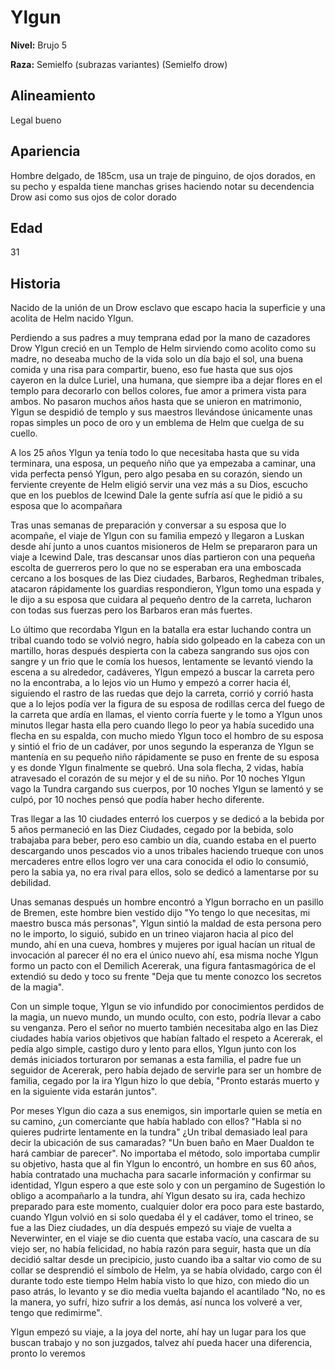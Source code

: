 # Ylgun

**Nivel:** Brujo 5

**Raza:** Semielfo (subrazas variantes) (Semielfo drow)

## Alineamiento
Legal bueno

## Apariencia
Hombre delgado, de 185cm, usa un traje de pinguino, de ojos dorados, en su pecho y espalda tiene manchas grises haciendo notar su decendencia Drow asi como sus ojos de color dorado

## Edad
31

## Historia
Nacido de la unión de un Drow esclavo que escapo hacia la superficie y una acolita de Helm nacido Ylgun. 

Perdiendo a sus padres a muy temprana edad por la mano de cazadores Drow Ylgun creció en un Templo de Helm sirviendo como acolito como su madre, no deseaba mucho de la vida solo un día bajo el sol, una buena comida y una risa para compartir, bueno, eso fue hasta que sus ojos cayeron en la dulce Luriel, una humana, que siempre iba a dejar flores en el templo para decorarlo con bellos colores, fue amor a primera vista para ambos.
No pasaron muchos años hasta que se unieron en matrimonio, Ylgun se despidió de templo y sus maestros llevándose únicamente unas ropas simples un poco de oro y un emblema de Helm que cuelga de su cuello.

A los 25 años Ylgun ya tenía todo lo que necesitaba hasta que su vida terminara, una esposa, un pequeño niño que ya empezaba a caminar, una vida perfecta pensó Ylgun, pero algo pesaba en su corazón, siendo un ferviente creyente de Helm eligió servir una vez más a su Dios, escucho que en los pueblos de Icewind Dale la gente sufría así que le pidió a su esposa que lo acompañara

Tras unas semanas de preparación y conversar a su esposa que lo acompañe, el viaje de Ylgun con su familia empezó y llegaron a Luskan desde ahí junto a unos cuantos misioneros de Helm se prepararon para un viaje a Icewind Dale, tras descansar unos días partieron con una pequeña escolta de guerreros pero lo que no se esperaban era una emboscada cercano a los bosques de las Diez ciudades, Barbaros, Reghedman tribales, atacaron rápidamente los guardias respondieron, Ylgun tomo una espada y le dijo a su esposa que cuidara al pequeño dentro de la carreta, lucharon con todas sus fuerzas pero los Barbaros eran más fuertes.

Lo último que recordaba Ylgun en la batalla era estar luchando contra un tribal cuando todo se volvió negro, había sido golpeado en la cabeza con un martillo, horas después despierta con la cabeza sangrando sus ojos con sangre y un frio que le comía los huesos, lentamente se levantó viendo la escena a su alrededor, cadáveres, Ylgun empezó a buscar la carreta pero no la encontraba, a lo lejos vio un Humo y empezó a correr hacia él, siguiendo el rastro de las ruedas que dejo la carreta, corrió y corrió hasta que a lo lejos podía ver la figura de su esposa de rodillas cerca del fuego de la carreta que ardía en llamas, el viento corría fuerte y le tomo a Ylgun unos minutos llegar hasta ella pero cuando llego lo peor ya había sucedido una flecha en su espalda, con mucho miedo Ylgun toco el hombro de su esposa y sintió el frio de un cadáver, por unos segundo la esperanza de Ylgun se mantenía en su pequeño niño rápidamente se puso en frente de su esposa y es donde Ylgun finalmente se quebró. Una sola flecha, 2 vidas, había atravesado el corazón de su mejor y el de su niño. Por 10 noches Ylgun vago la Tundra cargando sus cuerpos, por 10 noches Ylgun se lamentó y se culpó, por 10 noches pensó que podía haber hecho diferente.

Tras llegar a las 10 ciudades enterró los cuerpos y se dedicó a la bebida por 5 años permaneció en las Diez Ciudades, cegado por la bebida, solo trabajaba para beber, pero eso cambio un día, cuando estaba en el puerto descargando unos pescados vio a unos tribales haciendo trueque con unos mercaderes entre ellos logro ver una cara conocida el odio lo consumió, pero la sabia ya, no era rival para ellos, solo se dedicó a lamentarse por su debilidad.

Unas semanas después un hombre encontró a Ylgun borracho en un pasillo de Bremen, este hombre bien vestido dijo "Yo tengo lo que necesitas, mi maestro busca más personas", Ylgun sintió la maldad de esta persona pero no le importo, lo siguió, subido en un trineo viajaron hacia al pico del mundo, ahí en una cueva, hombres y mujeres por igual hacían un ritual de invocación al parecer él no era el único nuevo ahí, esa misma noche Ylgun formo un pacto con el Demilich Acererak, una figura fantasmagórica de el extendió su dedo y toco su frente "Deja que tu mente conozco los secretos de la magia".

Con un simple toque, Ylgun se vio infundido por conocimientos perdidos de la magia, un nuevo mundo, un mundo oculto, con esto, podría llevar a cabo su venganza. Pero el señor no muerto también necesitaba algo en las Diez ciudades había varios objetivos que habían faltado el respeto a Acererak, el pedía algo simple, castigo duro y lento para ellos, Ylgun junto con los demás iniciados torturaron por semanas a esta familia, el padre fue un seguidor de Acererak, pero había dejado de servirle para ser un hombre de familia, cegado por la ira Ylgun hizo lo que debía, "Pronto estarás muerto y en la siguiente vida estarán juntos".

Por meses Ylgun dio caza a sus enemigos, sin importarle quien se metía en su camino, ¿un comerciante que había hablado con ellos? "Habla si no quieres pudrirte lentamente en la tundra" ¿Un tribal demasiado leal para decir la ubicación de sus camaradas? "Un buen baño en Maer Dualdon te hará cambiar de parecer". 
No importaba el método, solo importaba cumplir su objetivo, hasta que al fin Ylgun lo encontró, un hombre en sus 60 años, había contratado una muchacha para sacarle información y confirmar su identidad, Ylgun espero a que este solo y con un pergamino de Sugestión lo obligo a acompañarlo a la tundra, ahí Ylgun desato su ira, cada hechizo preparado para este momento, cualquier dolor era poco para este bastardo, cuando Ylgun volvió en si solo quedaba él y el cadáver, tomo el trineo, se fue a las Diez ciudades, un día después empezó su viaje de vuelta a Neverwinter, en el viaje se dio cuenta que estaba vacío, una cascara de su viejo ser, no había felicidad, no había razón para seguir, hasta que un día decidió saltar desde un precipicio, justo cuando iba a saltar vio como de su collar se desprendió el símbolo de Helm, ya se había olvidado, cargo con él durante todo este tiempo Helm había visto lo que hizo, con miedo dio un paso atrás, lo levanto y se dio media vuelta bajando el acantilado "No, no es la manera, yo sufrí, hizo sufrir a los demás, así nunca los volveré a ver, tengo que redimirme".

Ylgun empezó su viaje, a la joya del norte, ahí hay un lugar para los que buscan trabajo y no son juzgados, talvez ahí pueda hacer una diferencia, pronto lo veremos


